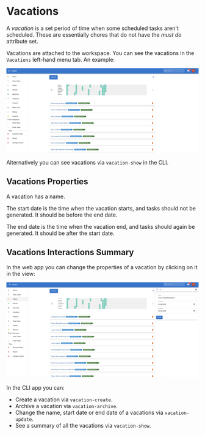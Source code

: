 # Vacations

A _vacation_ is a set period of time when some scheduled tasks aren't scheduled. These are
essentially chores that do not have the _must do_ attribute set.

Vacations are attached to the workspace. You can see the vacations in
the `Vacations` left-hand menu tab. An example:

![Vacations Overview](../assets/vacations-overview.png)

Alternatively you can see vacations via `vacation-show` in the CLI.

## Vacations Properties

A vacation has a name.

The start date is the time when the vacation starts, and tasks should not be generated. It should be before the
end date.

The end date is the time when the vacation end, and tasks should again be generated. It should be after the
start date.

## Vacations Interactions Summary

In the web app you can change the properties of a vacation by clicking on it in the view:

![Vacations Update](../assets/vacations-update.png)

In the CLI app you can:

* Create a vacation via `vacation-create`.
* Archive a vacation via `vacation-archive`.
* Change the name, start date or end date of a vacations via `vacation-update`.
* See a summary of all the vacations via `vacation-show`.
